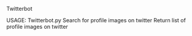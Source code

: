 Twitterbot

USAGE: Twitterbot.py
Search for profile images on twitter
Return list of profile images on twitter
